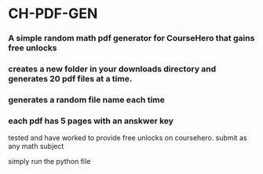 # CH-PDF-GEN
### A simple random math pdf generator for CourseHero that gains free unlocks

### creates a new folder in your downloads directory and generates 20 pdf files at a time.
### generates a random file name each time
### each pdf has 5 pages with an anskwer key

tested and have worked to provide free unlocks on coursehero.
submit as any math subject

simply run the python file
